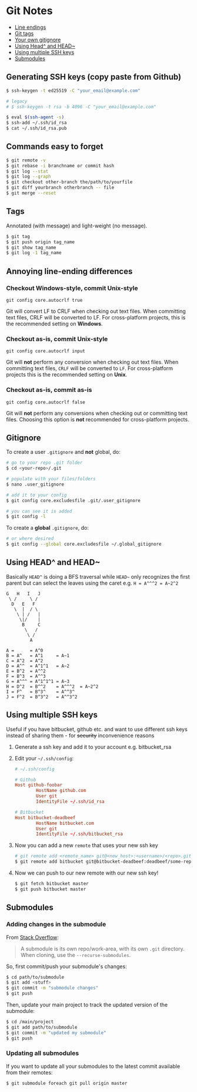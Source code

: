 # Git Notes

* [Line endings](#annoying-line-ending-differences)
* [Git tags](#tags)
* [Your own gitignore](#gitignore)
* [Using Head^ and HEAD~](#using-head-and-head)
* [Using multiple SSH keys](#using-multiple-ssh-keys)
* [Submodules](#submodules)

## Generating SSH keys (copy paste from Github)

```bash
$ ssh-keygen -t ed25519 -C "your_email@example.com"

# legacy
# $ ssh-keygen -t rsa -b 4096 -C "your_email@example.com"

$ eval $(ssh-agent -s)
$ ssh-add ~/.ssh/id_rsa
$ cat ~/.ssh/id_rsa.pub
```

## Commands easy to forget

```bash
$ git remote -v
$ git rebase -i branchname or commit hash
$ git log --stat
$ git log --graph
$ git checkout other-branch the/path/to/yourfile
$ git diff yourbranch otherbranch -- file
$ git merge --reset

```

## Tags

Annotated (with message) and light-weight (no message).

```bash
$ git tag
$ git push origin tag_name
$ git show tag_name
$ git log -1 tag_name
```

## Annoying line-ending differences

### Checkout Windows-style, commit Unix-style

`git config core.autocrlf true`

Git will convert LF to CRLF when checking out text files. When committing text files, CRLF will be converted to LF. For cross-platform projects, this is the recommended setting on **Windows**.

### Checkout as-is, commit Unix-style

`git config core.autocrlf input`

Git will **not** perform any conversion when checking out text files. When committing text files, `CRLF` will be converted to `LF`. For cross-platform projects this is the recommended setting on **Unix**.

### Checkout as-is, commit as-is

`git config core.autocrlf false`

Git will **not** perform any conversions when checking out or committing text files. Choosing this option is **not** recommended for cross-platform projects.

## Gitignore

To create a user `.gitignore` and **not** global, do:

```bash
# go to your repo .git folder
$ cd <your-repo>/.git

# populate with your files/folders
$ nano .user_gitignore

# add it to your config
$ git config core.excludesfile .git/.user_gitignore

# you can see it is added
$ git config -l
```

To create a **global** `.gitignore`, do:

```bash
# or where desired
$ git config --global core.excludesfile ~/.global_gitignore
```

## Using HEAD^ and HEAD~

Basically `HEAD^` is doing a BFS traversal while `HEAD~` only recognizes the first parent but can select the leaves using the caret e.g. `H = A^^^2 = A~2^2`

```text
G   H   I   J
 \ /     \ /
  D   E   F
   \  |  / \
    \ | /   |
     \|/    |
      B     C
       \   /
        \ /
         A

A =      = A^0
B = A^   = A^1     = A~1
C = A^2  = A^2
D = A^^  = A^1^1   = A~2
E = B^2  = A^^2
F = B^3  = A^^3
G = A^^^ = A^1^1^1 = A~3
H = D^2  = B^^2    = A^^^2  = A~2^2
I = F^   = B^3^    = A^^3^
J = F^2  = B^3^2   = A^^3^2
```

## Using multiple SSH keys

Useful if you have bitbucket, github etc. and want to use different ssh keys instead of sharing them - for ~~security~~
 inconvenience reasons

1. Generate a ssh key and add it to your account e.g. bitbucket_rsa
2. Edit your `~/.ssh/config`:

    ```conf
    # ~/.ssh/config

    # Github
    Host github-foobar
            HostName github.com
            User git
            IdentityFile ~/.ssh/id_rsa

    # Bitbucket
    Host bitbucket-deadbeef
            HostName bitbucket.com
            User git
            IdentityFile ~/.ssh/bitbucket_rsa
    ```

3. Now you can add a new `remote` that uses your new ssh key

    ```bash
    # git remote add <remote_name> git@<new_host>:<username>/<repo>.git
    $ git remote add bitbucket git@bitbucket-deadbeef:deadbeef/some-repo.git
    ```

4. Now we can push to our new remote with our new ssh key!

    ```bash
    $ git fetch bitbucket master
    $ git push bitbucket master
    ```

## Submodules

### Adding changes in the submodule

From [Stack Overflow](https://stackoverflow.com/questions/5542910/how-do-i-commit-changes-in-a-git-submodule):

> A submodule is its own repo/work-area, with its own `.git` directory. When cloning, use the `--recurse-submodules`.

So, first commit/push your submodule's changes:

```bash
$ cd path/to/submodule
$ git add <stuff>
$ git commit -m "submodule changes"
$ git push
```

Then, update your main project to track the updated version of the submodule:

```bash
$ cd /main/project
$ git add path/to/submodule
$ git commit -m "updated my submodule"
$ git push
```

### Updating all submodules

If you want to update all your submodules to the latest commit available from their remotes:

```bash
$ git submodule foreach git pull origin master
```
